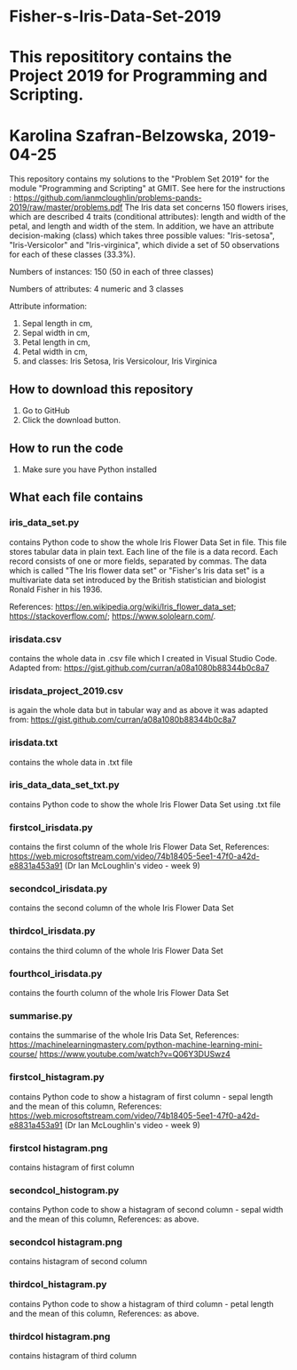 # Fisher-s-Iris-Data-Set-2019

# This reposititory contains the Project 2019 for Programming and Scripting.
# Karolina Szafran-Belzowska, 2019-04-25

This repository contains my solutions to the "Problem Set 2019" for the module "Programming and Scripting" at GMIT.
See here for the instructions : https://github.com/ianmcloughlin/problems-pands-2019/raw/master/problems.pdf 
The Iris data set concerns 150 flowers irises, which are described 4 traits (conditional attributes): length and width of the petal,
and length and width of the stem. In addition, we have an attribute decision-making (class) which takes three possible values: 
"Iris-setosa", "Iris-Versicolor" and "Iris-virginica", which divide a set of 50 observations for each of these classes (33.3%).

Numbers of instances: 150 (50 in each of three classes)

Numbers of attributes: 4 numeric and 3 classes

Attribute information:
1. Sepal length in cm,
2. Sepal width in cm,
3. Petal length in cm,
4. Petal width in cm,
5. and classes: Iris Setosa, Iris Versicolour, Iris Virginica

## How to download this repository
  1. Go to GitHub
  2. Click the download button.
  
## How to run the code
  1. Make sure you have Python installed
  
## What each file contains
 
### iris_data_set.py 
contains Python code to show the whole Iris Flower Data Set in file.  This file stores tabular data in plain text. Each line of the file is a data record. Each record consists of one or more fields, separated by commas. The data which is called "The Iris flower data set" or "Fisher's Iris data set" is a multivariate data set introduced by the British statistician and biologist Ronald  Fisher in his 1936. 
   
   References: https://en.wikipedia.org/wiki/Iris_flower_data_set;
               https://stackoverflow.com/;
               https://www.sololearn.com/.
    
### irisdata.csv 
contains the whole data in .csv file which I created in Visual Studio Code. Adapted from: https://gist.github.com/curran/a08a1080b88344b0c8a7

### irisdata_project_2019.csv 
is again the whole data but in tabular way and as above it was adapted from: https://gist.github.com/curran/a08a1080b88344b0c8a7

### irisdata.txt 
contains the whole data in .txt file

### iris_data_data_set_txt.py
contains Python code to show the whole Iris Flower Data Set using .txt file

### firstcol_irisdata.py
contains the first column of the whole Iris Flower Data Set,
References: https://web.microsoftstream.com/video/74b18405-5ee1-47f0-a42d-e8831a453a91 (Dr Ian McLoughlin's video - week 9)

### secondcol_irisdata.py
contains the second column of the whole Iris Flower Data Set

### thirdcol_irisdata.py
contains the third column of the whole Iris Flower Data Set

### fourthcol_irisdata.py
contains the fourth column of the whole Iris Flower Data Set

### summarise.py
contains the summarise of the whole Iris Data Set,
References: https://machinelearningmastery.com/python-machine-learning-mini-course/
https://www.youtube.com/watch?v=Q06Y3DUSwz4

### firstcol_histagram.py
contains Python code to show a histagram of first column - sepal length and the mean of this column,
References: https://web.microsoftstream.com/video/74b18405-5ee1-47f0-a42d-e8831a453a91 (Dr Ian McLoughlin's video - week 9)

### firstcol histagram.png
contains histagram of first column

### secondcol_histogram.py
contains Python code to show a histagram of second column - sepal width and the mean of this column,
References: as above.

### secondcol histagram.png
contains histagram of second column

### thirdcol_histagram.py
contains Python code to show a histagram of third column - petal length and the mean of this column,
References: as above.

### thirdcol histagram.png
contains histagram of third column

